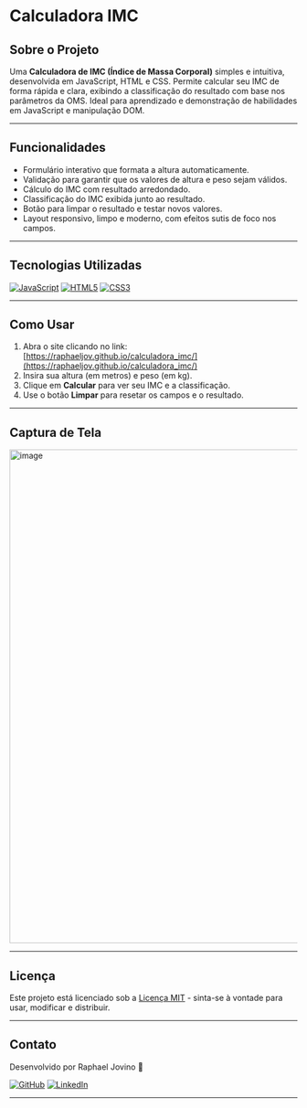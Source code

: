 # Calculadora IMC

## Sobre o Projeto
Uma **Calculadora de IMC (Índice de Massa Corporal)** simples e intuitiva, desenvolvida em JavaScript, HTML e CSS. Permite calcular seu IMC de forma rápida e clara, exibindo a classificação do resultado com base nos parâmetros da OMS. Ideal para aprendizado e demonstração de habilidades em JavaScript e manipulação DOM.

---

## Funcionalidades

- Formulário interativo que formata a altura automaticamente.
- Validação para garantir que os valores de altura e peso sejam válidos.
- Cálculo do IMC com resultado arredondado.
- Classificação do IMC exibida junto ao resultado.
- Botão para limpar o resultado e testar novos valores.
- Layout responsivo, limpo e moderno, com efeitos sutis de foco nos campos.

---

## Tecnologias Utilizadas

[![JavaScript](https://img.shields.io/badge/JavaScript-F7DF1E?logo=javascript&logoColor=black&style=for-the-badge)](#)
[![HTML5](https://img.shields.io/badge/HTML5-E34F26?logo=html5&logoColor=white&style=for-the-badge)](#)
[![CSS3](https://img.shields.io/badge/CSS3-1572B6?logo=css3&logoColor=white&style=for-the-badge)](#)


---

## Como Usar

1. Abra o site clicando no link: [https://raphaeljov.github.io/calculadora_imc/](https://raphaeljov.github.io/calculadora_imc/)
2. Insira sua altura (em metros) e peso (em kg).
3. Clique em **Calcular** para ver seu IMC e a classificação.
4. Use o botão **Limpar** para resetar os campos e o resultado.

---

## Captura de Tela

<img width="1913" height="864" alt="image" src="https://github.com/user-attachments/assets/8bf2f674-e646-4797-8303-fadecb869179" />


---

## Licença

Este projeto está licenciado sob a [Licença MIT](./LICENSE) - sinta-se à vontade para usar, modificar e distribuir.

---

## Contato

Desenvolvido por Raphael Jovino 👋

[![GitHub](https://img.shields.io/badge/GitHub-181717?style=for-the-badge&logo=github&logoColor=white)](https://github.com/RaphaelJov)
[![LinkedIn](https://img.shields.io/badge/LinkedIn-0A66C2?style=for-the-badge&logo=linkedin&logoColor=white)](https://www.linkedin.com/in/raphael-jovino-desenvolvedor-programador-analista/)


---
